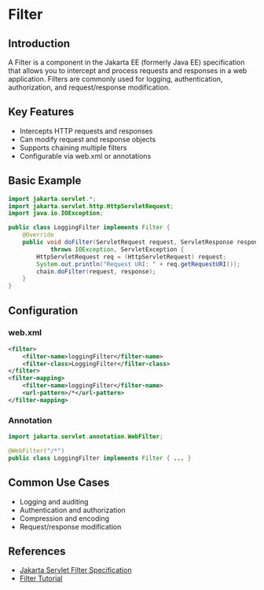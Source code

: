 # Filter

## Introduction

A Filter is a component in the Jakarta EE (formerly Java EE) specification that allows you to intercept and process requests and responses in a web application. Filters are commonly used for logging, authentication, authorization, and request/response modification.

## Key Features

- Intercepts HTTP requests and responses
- Can modify request and response objects
- Supports chaining multiple filters
- Configurable via web.xml or annotations

## Basic Example

```java
import jakarta.servlet.*;
import jakarta.servlet.http.HttpServletRequest;
import java.io.IOException;

public class LoggingFilter implements Filter {
    @Override
    public void doFilter(ServletRequest request, ServletResponse response, FilterChain chain)
            throws IOException, ServletException {
        HttpServletRequest req = (HttpServletRequest) request;
        System.out.println("Request URI: " + req.getRequestURI());
        chain.doFilter(request, response);
    }
}
```

## Configuration

### web.xml

```xml
<filter>
    <filter-name>loggingFilter</filter-name>
    <filter-class>LoggingFilter</filter-class>
</filter>
<filter-mapping>
    <filter-name>loggingFilter</filter-name>
    <url-pattern>/*</url-pattern>
</filter-mapping>
```

### Annotation

```java
import jakarta.servlet.annotation.WebFilter;

@WebFilter("/*")
public class LoggingFilter implements Filter { ... }
```

## Common Use Cases

- Logging and auditing
- Authentication and authorization
- Compression and encoding
- Request/response modification

## References

- [Jakarta Servlet Filter Specification](https://jakarta.ee/specifications/servlet/)
- [Filter Tutorial](https://tomcat.apache.org/tomcat-9.0-doc/servletapi/index.html)
